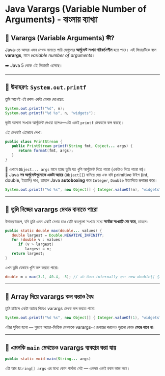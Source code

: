 
# Java Varargs (Variable Number of Arguments) - বাংলায় ব্যাখ্যা

## 🔹 Varargs (Variable Arguments) কী?

Java-তে আমরা এমন মেথড বানাতে পারি যেগুলোর **আর্গুমেন্ট সংখ্যা পরিবর্তনশীল** হতে পারে। এই ফিচারটিকে বলে **varargs**, মানে *variable number of arguments*।

➡️ Java 5 থেকে এই ফিচারটি এসেছে।

---

## 🔹 উদাহরণ: `System.out.printf`

তুমি আগেই এই রকম একটা মেথড দেখেছো:  
```java
System.out.printf("%d", n);
System.out.printf("%d %s", n, "widgets");
```

দুটো আলাদা সংখ্যক আর্গুমেন্ট দেওয়া হলেও—এটা একই `printf` মেথডকে কল করছে।

এই মেথডটি এইভাবে লেখা:

```java
public class PrintStream {
   public PrintStream printf(String fmt, Object... args) {
      return format(fmt, args);
   }
}
```

🔸 এখানে `Object... args` মানে হচ্ছে তুমি যত খুশি আর্গুমেন্ট দিতে পারো (একটাও দিতে পারো না)।  
🔸 Java **সব আর্গুমেন্টগুলোকে একটা অ্যারে** (`Object[]`) বানিয়ে দেয় এবং যদি primitive টাইপ (int, double, ইত্যাদি) দাও, তাহলে Java **autoboxing** করে `Integer`, `Double` ইত্যাদিতে রূপান্তর করে।

```java
System.out.printf("%d %s", new Object[] { Integer.valueOf(n), "widgets" });
```

---

## 🔹 তুমি নিজের varargs মেথড বানাতে পারো

উদাহরণস্বরূপ, যদি তুমি এমন একটি মেথড চাও যেটি কতগুলো সংখ্যার মধ্যে **সর্বোচ্চ সংখ্যাটি বের করে**, তাহলে:

```java
public static double max(double... values) {
   double largest = Double.NEGATIVE_INFINITY;
   for (double v : values)
      if (v > largest)
         largest = v;
   return largest;
}
```

এখন তুমি যেভাবে খুশি কল করতে পারো:

```java
double m = max(3.1, 40.4, -5); // এটা ভিতরে internally হবে: new double[] {3.1, 40.4, -5}
```

---

## 🔹 Array দিয়ে varargs কল করাও বৈধ

তুমি চাইলে একটা অ্যারে দিয়েও varargs মেথড কল করতে পারো:

```java
System.out.printf("%d %s", new Object[] { Integer.valueOf(1), "widgets" });
```

এটার সুবিধা হলো — পুরনো অ্যারে-ভিত্তিক মেথডকে varargs-এ রূপান্তর করলেও পুরনো কোড **ভেঙে যাবে না**।

---

## 🔹 এমনকি `main` মেথডেও varargs ব্যবহার করা যায়

```java
public static void main(String... args)
```

এটা আর `String[] args` এর মধ্যে কোন পার্থক্য নেই — একদম একই রকম কাজ করে।
